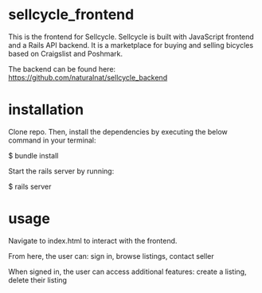 # sellcycle_frontend


This is the frontend for Sellcycle. Sellcycle is built with JavaScript frontend and a Rails API backend. It is a marketplace for buying and selling bicycles based on Craigslist and Poshmark.  

The backend can be found here: https://github.com/naturalnat/sellcycle_backend

# installation 

Clone repo. Then, install the dependencies by executing the below command in your terminal:

$ bundle install

Start the rails server by running:

$ rails server

# usage 

Navigate to index.html to interact with the frontend. 

From here, the user can: 
    sign in,
    browse listings,
    contact seller

When signed in, the user can access additional features:
    create a listing,
    delete their listing

